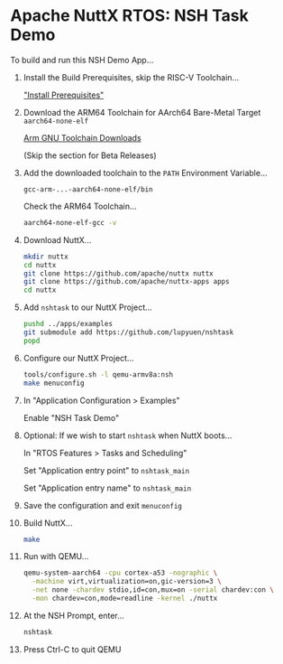 # Apache NuttX RTOS: NSH Task Demo

To build and run this NSH Demo App...

1.  Install the Build Prerequisites, skip the RISC-V Toolchain...

    ["Install Prerequisites"](https://lupyuen.github.io/articles/nuttx#install-prerequisites)

1.  Download the ARM64 Toolchain for
    AArch64 Bare-Metal Target `aarch64-none-elf`
    
    [Arm GNU Toolchain Downloads](https://developer.arm.com/downloads/-/arm-gnu-toolchain-downloads)

    (Skip the section for Beta Releases)

1.  Add the downloaded toolchain to the `PATH` Environment Variable...

    ```text
    gcc-arm-...-aarch64-none-elf/bin
    ```

    Check the ARM64 Toolchain...

    ```bash
    aarch64-none-elf-gcc -v
    ```

1.  Download NuttX...

    ```bash
    mkdir nuttx
    cd nuttx
    git clone https://github.com/apache/nuttx nuttx
    git clone https://github.com/apache/nuttx-apps apps
    cd nuttx
    ```

1.  Add `nshtask` to our NuttX Project...

    ```bash
    pushd ../apps/examples
    git submodule add https://github.com/lupyuen/nshtask
    popd
    ```

1.  Configure our NuttX Project...

    ```bash
    tools/configure.sh -l qemu-armv8a:nsh
    make menuconfig
    ```

1.  In "Application Configuration > Examples"

    Enable "NSH Task Demo"

1.  Optional: If we wish to start `nshtask` when NuttX boots...

    In "RTOS Features > Tasks and Scheduling"

    Set "Application entry point" to `nshtask_main`

    Set "Application entry name" to `nshtask_main`

1.  Save the configuration and exit `menuconfig`

1.  Build NuttX...

    ```bash
    make
    ```

1.  Run with QEMU...

    ```bash
    qemu-system-aarch64 -cpu cortex-a53 -nographic \
      -machine virt,virtualization=on,gic-version=3 \
      -net none -chardev stdio,id=con,mux=on -serial chardev:con \
      -mon chardev=con,mode=readline -kernel ./nuttx
    ```

1.  At the NSH Prompt, enter...

    ```bash
    nshtask
    ```

1.  Press Ctrl-C to quit QEMU
